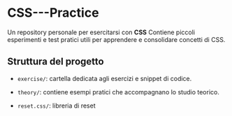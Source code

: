 # CSS---Practice

Un repository personale per esercitarsi con **CSS**
Contiene piccoli esperimenti e test pratici utili per apprendere e consolidare concetti di CSS.

##  Struttura del progetto

- `exercise/`: cartella dedicata agli esercizi e snippet di codice.
- `theory/`: contiene esempi pratici che accompagnano lo studio teorico.

- `reset.css/`: libreria di reset

